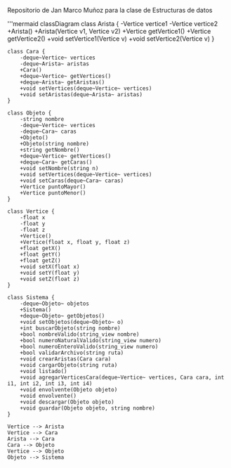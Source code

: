 Repositorio de Jan Marco Muñoz para la clase de Estructuras de datos

'''mermaid
classDiagram
    class Arista {
        -Vertice vertice1
        -Vertice vertice2
        +Arista()
        +Arista(Vertice v1, Vertice v2)
        +Vertice getVertice1()
        +Vertice getVertice2()
        +void setVertice1(Vertice v)
        +void setVertice2(Vertice v)
    }
    
    class Cara {
        -deque~Vertice~ vertices
        -deque~Arista~ aristas
        +Cara()
        +deque~Vertice~ getVertices()
        +deque~Arista~ getAristas()
        +void setVertices(deque~Vertice~ vertices)
        +void setAristas(deque~Arista~ aristas)
    }
    
    class Objeto {
        -string nombre
        -deque~Vertice~ vertices
        -deque~Cara~ caras
        +Objeto()
        +Objeto(string nombre)
        +string getNombre()
        +deque~Vertice~ getVertices()
        +deque~Cara~ getCaras()
        +void setNombre(string n)
        +void setVertices(deque~Vertice~ vertices)
        +void setCaras(deque~Cara~ caras)
        +Vertice puntoMayor()
        +Vertice puntoMenor()
    }
    
    class Vertice {
        -float x
        -float y
        -float z
        +Vertice()
        +Vertice(float x, float y, float z)
        +float getX()
        +float getY()
        +float getZ()
        +void setX(float x)
        +void setY(float y)
        +void setZ(float z)
    }

    class Sistema {
        -deque~Objeto~ objetos
        +Sistema()
        +deque~Objeto~ getObjetos()
        +void setObjetos(deque~Objeto~ o)
        +int buscarObjeto(string nombre)
        +bool nombreValido(string_view nombre)
        +bool numeroNaturalValido(string_view numero)
        +bool numeroEnteroValido(string_view numero)
        +bool validarArchivo(string ruta)
        +void crearAristas(Cara cara)
        +void cargarObjeto(string ruta)
        +void listado()
        +void agregarVerticesCara(deque~Vertice~ vertices, Cara cara, int i1, int i2, int i3, int i4)
        +void envolvente(Objeto objeto)
        +void envolvente()
        +void descargar(Objeto objeto)
        +void guardar(Objeto objeto, string nombre)
    }
    
    Vertice --> Arista
    Vertice --> Cara
    Arista --> Cara
    Cara --> Objeto
    Vertice --> Objeto
    Objeto --> Sistema
